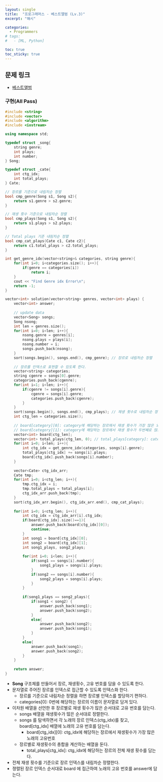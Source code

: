 ```yaml
---
layout: single
title:  "프로그래머스 - 베스트앨범 (Lv.3)"
excerpt: "해시"

categories:
  - Programmers
# tags:
#   - [ML, Python]

toc: true
toc_sticky: true
---
```


## 문제 링크
- [베스트앨범](https://school.programmers.co.kr/learn/courses/30/lessons/42579)

### 구현(All Pass)
```c++
#include <string>
#include <vector>
#include <algorithm>
#include <iostream>

using namespace std;

typedef struct _song{
    string genre;
    int plays;
    int number;
} Song;

typedef struct _cate{
    int ctg_idx;
    int total_plays;
} Cate;

// 장르를 기준으로 내림차순 정렬
bool cmp_genre(Song s1, Song s2){
    return s1.genre > s2.genre;
}

// 재생 횟수 기준으로 내림차순 정렬
bool cmp_plays(Song s1, Song s2){
    return s1.plays > s2.plays;    
}

// Total plays 기준 내림차순 정렬
bool cmp_cat_plays(Cate c1, Cate c2){
    return c1.total_plays > c2.total_plays;
}

int get_genre_idx(vector<string>& categories, string genre){
    for(int i=0; i<categories.size(); i++){
        if(genre == categories[i])
            return i;
    }
    cout << "Find Genre idx Error\n";
    return -1;
}

vector<int> solution(vector<string> genres, vector<int> plays) {
    vector<int> answer;
    
    // update data
    vector<Song> songs;
    Song nsong;
    int len = genres.size();
    for(int i=0; i<len; i++){
        nsong.genre = genres[i];
        nsong.plays = plays[i];
        nsong.number = i;
        songs.push_back(nsong);
    }
    sort(songs.begin(), songs.end(), cmp_genre); // 장르로 내림차순 정렬
    
    // 장르를 인덱스로 표현할 수 있도록 한다.
    vector<string> categories;
    string cgenre = songs[0].genre;
    categories.push_back(cgenre);
    for(int i=1; i<len; i++){
        if(cgenre != songs[i].genre){
            cgenre = songs[i].genre;
            categories.push_back(cgenre);
        }
    }
    sort(songs.begin(), songs.end(), cmp_plays); // 재생 횟수로 내림차순 정렬
    int ctg_len = categories.size();
    
    // board[category][0]: category에 해당하는 장르에서 재생 횟수가 가장 많은 노래 번호
    // board[category][1]: category에 해당하는 장르에서 재생 횟수가 두번째로 많은 노래 번호
    vector<int> board[ctg_len]; 
    vector<int> total_plays(ctg_len, 0); // total_plays[category]: category에 해당하는 장르의 총 재생 횟수
    for(int i=0; i<len; i++){
        int ctg_idx = get_genre_idx(categories, songs[i].genre);
        total_plays[ctg_idx] += songs[i].plays;
        board[ctg_idx].push_back(songs[i].number);
    }
    
    vector<Cate> ctg_idx_arr;
    Cate tmp;
    for(int i=0; i<ctg_len; i++){
        tmp.ctg_idx = i;
        tmp.total_plays = total_plays[i];
        ctg_idx_arr.push_back(tmp);
    }
    sort(ctg_idx_arr.begin(), ctg_idx_arr.end(), cmp_cat_plays);
    
    for(int i=0; i<ctg_len; i++){
        int ctg_idx = ctg_idx_arr[i].ctg_idx;
        if(board[ctg_idx].size()==1){
            answer.push_back(board[ctg_idx][0]);
            continue;
        }
        int song1 = board[ctg_idx][0];
        int song2 = board[ctg_idx][1];
        int song1_plays, song2_plays;
        
        for(int i=0; i<len; i++){
            if(song1 == songs[i].number){
                song1_plays = songs[i].plays;
            }
            if(song2 == songs[i].number){
                song2_plays = songs[i].plays;
            }
        }
        
        if(song1_plays == song2_plays){
            if(song1 < song2) {
                answer.push_back(song1);
                answer.push_back(song2);
            }
            else{
                answer.push_back(song2);
                answer.push_back(song1);
            }
        }
        else{
            answer.push_back(song1);
            answer.push_back(song2);
        }
    }
    
    return answer;
}

```
- **Song** 구조체를 만들어서 장르, 재생횟수, 고유 번호를 담을 수 있도록 한다.
- 문자열로 주어진 장르를 인덱스로 접근할 수 있도록 인덱스화 한다.
    - 장르를 기준으로 내림차순 정렬을 하면 장르별 인덱스를 할당하기 편하다.
    - categories[0]: 0번에 해당하는 장르의 이름이 문자열로 담겨 있다.
- 이차원 배열을 선언한 후 장르별로 재생 횟수가 많은 순서대로 고유 번호를 담는다.
    - songs 배열을 재생횟수가 많은 순서대로 정렬한다.
    - songs 를 탐색하면서 각 노래의 장르 인덱스(ctg_idx)를 찾고, board[ctg_idx] 배열에 노래의 고유 번호를 담는다.
        - board[ctg_idx][0]: ctg_idx에 해당하는 장르에서 재생횟수가 가장 많은 노래의 고유번호
    - 장르별로 재생횟수의 총합을 계산하는 배열을 둔다.
        - total_plays[ctg_idx]: ctg_idx에 해당하는 장르의 전체 재생 횟수를 담는다.
- 전체 재생 횟수를 기준으로 장르 인덱스를 내림차순 정렬한다.
- 졍렬된 장르 인덱스 순서대로 board 에 접근하여 노래의 고유 번호를 answer에 담는다.


